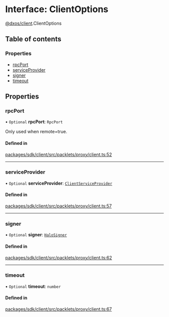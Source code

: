 # Interface: ClientOptions

[@dxos/client](../modules/dxos_client.md).ClientOptions

## Table of contents

### Properties

- [rpcPort](dxos_client.ClientOptions.md#rpcport)
- [serviceProvider](dxos_client.ClientOptions.md#serviceprovider)
- [signer](dxos_client.ClientOptions.md#signer)
- [timeout](dxos_client.ClientOptions.md#timeout)

## Properties

### rpcPort

• `Optional` **rpcPort**: `RpcPort`

Only used when remote=true.

#### Defined in

[packages/sdk/client/src/packlets/proxy/client.ts:52](https://github.com/dxos/dxos/blob/32ae9b579/packages/sdk/client/src/packlets/proxy/client.ts#L52)

___

### serviceProvider

• `Optional` **serviceProvider**: [`ClientServiceProvider`](dxos_client.ClientServiceProvider.md)

#### Defined in

[packages/sdk/client/src/packlets/proxy/client.ts:57](https://github.com/dxos/dxos/blob/32ae9b579/packages/sdk/client/src/packlets/proxy/client.ts#L57)

___

### signer

• `Optional` **signer**: [`HaloSigner`](dxos_client.HaloSigner.md)

#### Defined in

[packages/sdk/client/src/packlets/proxy/client.ts:62](https://github.com/dxos/dxos/blob/32ae9b579/packages/sdk/client/src/packlets/proxy/client.ts#L62)

___

### timeout

• `Optional` **timeout**: `number`

#### Defined in

[packages/sdk/client/src/packlets/proxy/client.ts:67](https://github.com/dxos/dxos/blob/32ae9b579/packages/sdk/client/src/packlets/proxy/client.ts#L67)

